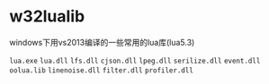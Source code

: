 # w32lualib

  windows下用vs2013编译的一些常用的lua库(lua5.3)
  
  `lua.exe`
  `lua.dll`
  `lfs.dll`
  `cjson.dll`
  `lpeg.dll`
  `serilize.dll`
  `event.dll`
  `oolua.lib`
  `linenoise.dll`
  `filter.dll`
  `profiler.dll`
